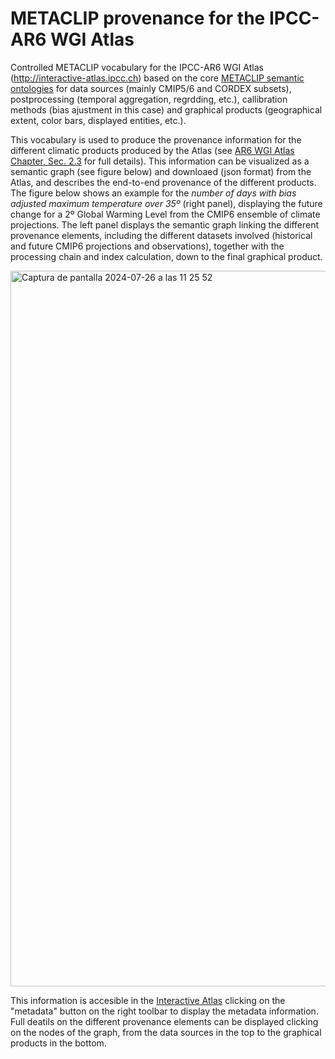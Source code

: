 # METACLIP provenance for the IPCC-AR6 WGI Atlas
Controlled METACLIP vocabulary for the IPCC-AR6 WGI Atlas (http://interactive-atlas.ipcc.ch) based on the core [METACLIP semantic ontologies](https://github.com/metaclip/ontologies) for data sources (mainly CMIP5/6 and CORDEX subsets), postprocessing (temporal aggregation, regrdding, etc.), callibration methods (bias ajustment in this case) and graphical products (geographical extent, color bars, displayed entities, etc.). 

This vocabulary is used to produce the provenance information for the different climatic products produced by the Atlas (see [AR6 WGI Atlas Chapter, Sec. 2.3](https://www.ipcc.ch/report/ar6/wg1/chapter/atlas/#Atlas.2.3) for full details). This information can be visualized as a semantic graph (see figure below) and downloaed (json format) from the Atlas, and describes the end-to-end provenance of the different products. The figure below shows an example for the _number of days with bias adjusted maximum temperature over 35º_ (right panel), displaying the future change for a 2º Global Warming Level from the CMIP6 ensemble of climate projections. The left panel displays the semantic graph linking the different provenance elements, including the different datasets involved (historical and future CMIP6 projections and observations), together with the processing chain and index calculation, down to the final graphical product.

<img width="1145" alt="Captura de pantalla 2024-07-26 a las 11 25 52" src="https://github.com/user-attachments/assets/81e68d35-8b5c-49cc-84e1-933ffab671dd">

This information is accesible in the [Interactive Atlas](https://interactive-atlas.ipcc.ch/permalink/2ftNwPFM) clicking on the "metadata" button on the right toolbar to display the metadata information. Full deatils on the different provenance elements can be displayed clicking on the nodes of the graph, from the data sources in the top to the graphical products in the bottom. 

